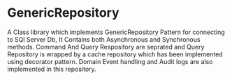 # GenericRepository
A Class library which implements GenericRepository Pattern for connecting to SQl Server Db,
It Contains both Asynchronous and Synchronous methods.
Command And Query Respository are seprated and Query Repository is wrapped by a cache repository which has been implemented using decorator pattern.
Domain Event handling and Audit logs are also implemented in this repository.


